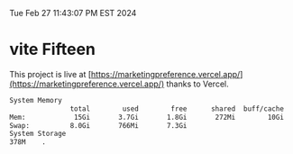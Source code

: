 Tue Feb 27 11:43:07 PM EST 2024

# vite Fifteen


This project is live at [https://marketingpreference.vercel.app/](https://marketingpreference.vercel.app/) thanks to Vercel.

```bash
System Memory
               total        used        free      shared  buff/cache   available
Mem:            15Gi       3.7Gi       1.8Gi       272Mi        10Gi        11Gi
Swap:          8.0Gi       766Mi       7.3Gi
System Storage
378M	.

